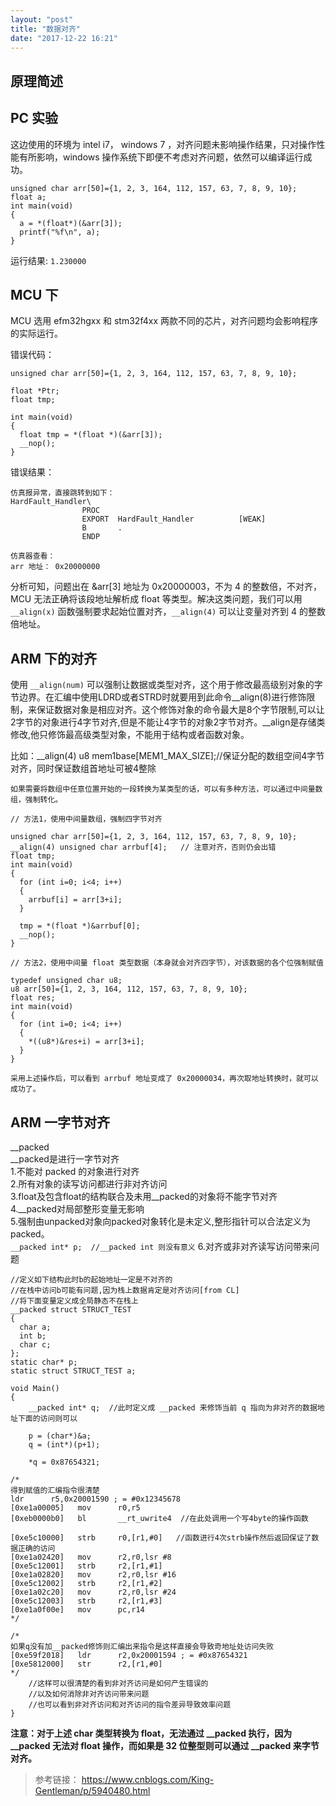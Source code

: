 ```yaml
---
layout: "post"
title: "数据对齐"
date: "2017-12-22 16:21"
---
```


## 原理简述

## PC 实验

这边使用的环境为 intel i7， windows 7 ，对齐问题未影响操作结果，只对操作性能有所影响，windows 操作系统下即便不考虑对齐问题，依然可以编译运行成功。

```
unsigned char arr[50]={1, 2, 3, 164, 112, 157, 63, 7, 8, 9, 10};
float a;
int main(void)
{
  a = *(float*)(&arr[3]);
  printf("%f\n", a);
}
```

运行结果: `1.230000`

## MCU 下

MCU 选用 efm32hgxx 和 stm32f4xx 两款不同的芯片，对齐问题均会影响程序的实际运行。

错误代码：

```
unsigned char arr[50]={1, 2, 3, 164, 112, 157, 63, 7, 8, 9, 10};

float *Ptr;
float tmp;

int main(void)
{   
  float tmp = *(float *)(&arr[3]);  
  __nop();
}
```

错误结果：

```
仿真报异常，直接跳转到如下：
HardFault_Handler\
                PROC
                EXPORT  HardFault_Handler          [WEAK]
                B       .
                ENDP

仿真器查看：
arr 地址： 0x20000000
```

分析可知，问题出在 &arr[3] 地址为 0x20000003，不为 4 的整数倍，不对齐，MCU 无法正确将该段地址解析成 float 等类型。解决这类问题，我们可以用 `__align(x)` 函数强制要求起始位置对齐，`__align(4)` 可以让变量对齐到 4 的整数倍地址。

## ARM 下的对齐

使用 `__align(num)` 可以强制让数据或类型对齐，这个用于修改最高级别对象的字节边界。在汇编中使用LDRD或者STRD时就要用到此命令__align(8)进行修饰限制，来保证数据对象是相应对齐。这个修饰对象的命令最大是8个字节限制,可以让2字节的对象进行4字节对齐,但是不能让4字节的对象2字节对齐。__align是存储类修改,他只修饰最高级类型对象，不能用于结构或者函数对象。

比如：__align(4) u8 mem1base[MEM1_MAX_SIZE];//保证分配的数组空间4字节对齐，同时保证数组首地址可被4整除


``` 
如果需要将数组中任意位置开始的一段转换为某类型的话，可以有多种方法，可以通过中间量数组，强制转化。

// 方法1，使用中间量数组，强制四字节对齐

unsigned char arr[50]={1, 2, 3, 164, 112, 157, 63, 7, 8, 9, 10};
__align(4) unsigned char arrbuf[4];   // 注意对齐，否则仍会出错
float tmp;
int main(void)
{   
  for (int i=0; i<4; i++)
  {
    arrbuf[i] = arr[3+i];
  }

  tmp = *(float *)&arrbuf[0];
  __nop();
}

// 方法2，使用中间量 float 类型数据（本身就会对齐四字节），对该数据的各个位强制赋值

typedef unsigned char u8;
u8 arr[50]={1, 2, 3, 164, 112, 157, 63, 7, 8, 9, 10};
float res;
int main(void)
{
  for (int i=0; i<4; i++)
  {
    *((u8*)&res+i) = arr[3+i];
  }
}

采用上述操作后，可以看到 arrbuf 地址变成了 0x20000034，再次取地址转换时，就可以成功了。
```

## ARM 一字节对齐

__packed   
__packed是进行一字节对齐  
1.不能对 packed 的对象进行对齐  
2.所有对象的读写访问都进行非对齐访问  
3.float及包含float的结构联合及未用__packed的对象将不能字节对齐  
4.__packed对局部整形变量无影响  
5.强制由unpacked对象向packed对象转化是未定义,整形指针可以合法定义为packed。  
`__packed int* p;  //__packed int 则没有意义`
6.对齐或非对齐读写访问带来问题

```
//定义如下结构此时b的起始地址一定是不对齐的  
//在栈中访问b可能有问题,因为栈上数据肯定是对齐访问[from CL]  
//将下面变量定义成全局静态不在栈上
__packed struct STRUCT_TEST  
{  
  char a;  
  int b;  
  char c;  
};
static char* p;  
static struct STRUCT_TEST a;  

void Main()  
{  
    __packed int* q;  //此时定义成 __packed 来修饰当前 q 指向为非对齐的数据地址下面的访问则可以  

    p = (char*)&a;            
    q = (int*)(p+1);        

    *q = 0x87654321;   
    
/*     
得到赋值的汇编指令很清楚  
ldr      r5,0x20001590 ; = #0x12345678  
[0xe1a00005]   mov      r0,r5  
[0xeb0000b0]   bl       __rt_uwrite4  //在此处调用一个写4byte的操作函数   
        
[0xe5c10000]   strb     r0,[r1,#0]   //函数进行4次strb操作然后返回保证了数据正确的访问  
[0xe1a02420]   mov      r2,r0,lsr #8  
[0xe5c12001]   strb     r2,[r1,#1]  
[0xe1a02820]   mov      r2,r0,lsr #16  
[0xe5c12002]   strb     r2,[r1,#2]  
[0xe1a02c20]   mov      r2,r0,lsr #24  
[0xe5c12003]   strb     r2,[r1,#3]  
[0xe1a0f00e]   mov      pc,r14  
*/  

/*  
如果q没有加__packed修饰则汇编出来指令是这样直接会导致奇地址处访问失败  
[0xe59f2018]   ldr      r2,0x20001594 ; = #0x87654321  
[0xe5812000]   str      r2,[r1,#0]  
*/  
    //这样可以很清楚的看到非对齐访问是如何产生错误的  
    //以及如何消除非对齐访问带来问题  
    //也可以看到非对齐访问和对齐访问的指令差异导致效率问题  
}
```

**注意：对于上述 char 类型转换为 float，无法通过 __packed 执行，因为 __packed 无法对 float 操作，而如果是 32 位整型则可以通过 __packed 来字节对齐。**


> 参考链接：
> https://www.cnblogs.com/King-Gentleman/p/5940480.html
